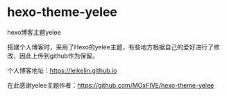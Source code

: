 # hexo-theme-yelee
hexo博客主题yelee

搭建个人博客时，采用了Hexo的yelee主题，有些地方根据自己的爱好进行了修改，因此上传到github作为保留。

个人博客地址：https://leikelin.github.io



在此感谢yelee主题作者：https://github.com/MOxFIVE/hexo-theme-yelee

